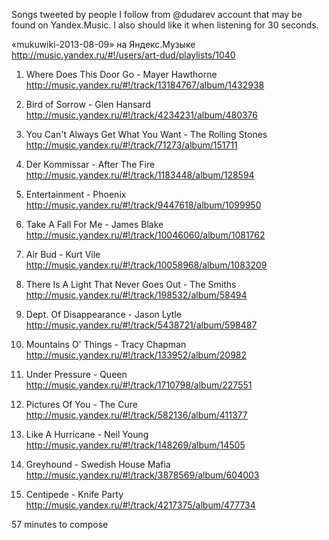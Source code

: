 Songs tweeted by people I follow from @dudarev account that may be found on Yandex.Music. I also should like it when listening for 30 seconds.

«mukuwiki-2013-08-09» на Яндекс.Музыке
http://music.yandex.ru/#!/users/art-dud/playlists/1040

1. Where Does This Door Go - Mayer Hawthorne
http://music.yandex.ru/#!/track/13184767/album/1432938

2. Bird of Sorrow - Glen Hansard
http://music.yandex.ru/#!/track/4234231/album/480376

3. You Can't Always Get What You Want - The Rolling Stones
http://music.yandex.ru/#!/track/71273/album/151711

4. Der Kommissar - After The Fire
http://music.yandex.ru/#!/track/1183448/album/128594

5. Entertainment - Phoenix
http://music.yandex.ru/#!/track/9447618/album/1099950

6. Take A Fall For Me - James Blake
http://music.yandex.ru/#!/track/10046060/album/1081762

7. Air Bud - Kurt Vile
http://music.yandex.ru/#!/track/10058968/album/1083209

8. There Is A Light That Never Goes Out - The Smiths
http://music.yandex.ru/#!/track/198532/album/58494

9. Dept. Of Disappearance - Jason Lytle
http://music.yandex.ru/#!/track/5438721/album/598487

10. Mountains O' Things - Tracy Chapman
http://music.yandex.ru/#!/track/133952/album/20982

11. Under Pressure - Queen
http://music.yandex.ru/#!/track/1710798/album/227551

12. Pictures Of You - The Cure
http://music.yandex.ru/#!/track/582136/album/411377

13. Like A Hurricane - Neil Young
http://music.yandex.ru/#!/track/148269/album/14505

14. Greyhound - Swedish House Mafia
http://music.yandex.ru/#!/track/3878569/album/604003

15. Centipede - Knife Party
http://music.yandex.ru/#!/track/4217375/album/477734

57 minutes to compose
